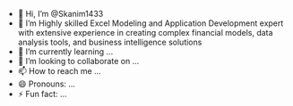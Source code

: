- 👋 Hi, I’m @Skanim1433
- 👀 I’m Highly skilled Excel Modeling and Application Development expert with extensive experience in creating complex financial models, data analysis tools, and business intelligence solutions
- 🌱 I’m currently learning ...
- 💞️ I’m looking to collaborate on ...
- 📫 How to reach me ...
- 😄 Pronouns: ...
- ⚡ Fun fact: ...

<!---
Skanim1433/Skanim1433 is a ✨ special ✨ repository because its `README.md` (this file) appears on your GitHub profile.
You can click the Preview link to take a look at your changes.
--->
